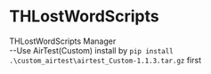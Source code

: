 # THLostWordScripts
THLostWordScripts Manager<br>
--Use AirTest(Custom) install by  `pip install .\custom_airtest\airtest_Custom-1.1.3.tar.gz` first<br>